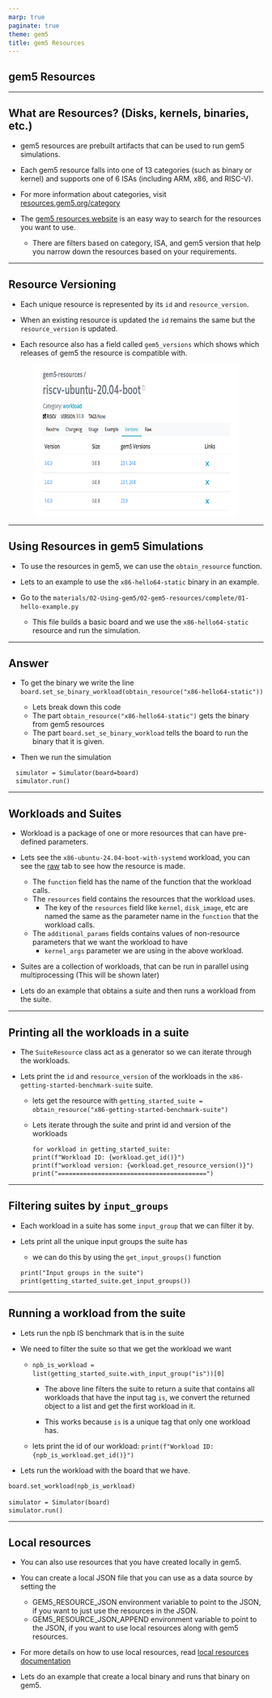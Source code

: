 ```yaml
---
marp: true
paginate: true
theme: gem5
title: gem5 Resources
---
```


<!-- _class: title -->

## gem5 Resources

---

## What are Resources? (Disks, kernels, binaries, etc.)

- gem5 resources are prebuilt artifacts that can be used to run gem5 simulations.

- Each gem5 resource falls into one of 13 categories (such as binary or kernel) and supports one of 6 ISAs (including ARM, x86, and RISC-V).

- For more information about categories, visit [resources.gem5.org/category](https://resources.gem5.org/category)

- The [gem5 resources website](https://resources.gem5.org) is an easy way to search for the resources you want to use.
  - There are filters based on category, ISA, and gem5 version that help you narrow down the resources based on your requirements.

---

## Resource Versioning

- Each unique resource is represented by its `id` and `resource_version`.

- When an existing resource is updated the `id` remains the same but the `resource_version` is updated.

- Each resource also has a field called `gem5_versions` which shows which releases of gem5 the resource is compatible with.

<div style="text-align: center; margin-top: 12px;">
  <img src="./02-gem5-resouces/resource_website_version.png" alt="Versions tab from resources website" style="width: 80%; height: 300px;">
</div>

---

## Using Resources in gem5 Simulations

- To use the resources in gem5, we can use the `obtain_resource` function.
- Lets to an example to use the `x86-hello64-static` binary in an example.

- Go to the `materials/02-Using-gem5/02-gem5-resources/complete/01-hello-example.py`
  - This file builds a basic board and we use the `x86-hello64-static` resource and run the simulation.

---

## Answer

- To get the binary we write the line `board.set_se_binary_workload(obtain_resource("x86-hello64-static"))`
  - Lets break down this code
  - The part `obtain_resource("x86-hello64-static")` gets the binary from gem5 resources
  - The part `board.set_se_binary_workload` tells the board to run the binary that it is given.

- Then we run the simulation

```<python>
  simulator = Simulator(board=board)
  simulator.run()
```

---

## Workloads and Suites

- Workload is a package of one or more resources that can have pre-defined parameters.
- Lets see the `x86-ubuntu-24.04-boot-with-systemd` workload, you can see the [raw](https://resources.gem5.org/resources/x86-ubuntu-24.04-boot-with-systemd/raw?database=gem5-resources&version=1.0.0) tab to see how the resource is made.
  - The `function` field has the name of the function that the workload calls.
  - The `resources` field contains the resources that the workload uses.
    - The key of the `resources` field like `kernel`, `disk_image`, etc are named the same as the parameter name in the `function` that the workload calls.
  - The `additional_params` fields contains values of non-resource parameters that we want the workload to have
    - `kernel_args` parameter we are using in the above workload.

- Suites are a collection of workloads, that can be run in parallel using multiprocessing (This will be shown later)

- Lets do an example that obtains a suite and then runs a workload from the suite.

---

## Printing all the workloads in a suite

- The `SuiteResource` class act as a generator so we can iterate through the workloads.

- Lets print the `id` and `resource_version` of the workloads in the `x86-getting-started-benchmark-suite` suite.

  - lets get the resource with `getting_started_suite = obtain_resource("x86-getting-started-benchmark-suite")`
  - Lets iterate through the suite and print id and version of the workloads

    ```<python>
    for workload in getting_started_suite:
    print(f"Workload ID: {workload.get_id()}")
    print(f"workload version: {workload.get_resource_version()}")
    print("=========================================")
    ```

---

## Filtering suites by `input_groups`

- Each workload in a suite has some `input_group` that we can filter it by.

- Lets print all the unique input groups the suite has
  - we can do this by using the `get_input_groups()` function

  ```<python>
  print("Input groups in the suite")
  print(getting_started_suite.get_input_groups())
  ```

---

## Running a workload from the suite

- Lets run the npb IS benchmark that is in the suite

- We need to filter the suite so that we get the workload we want
  - `npb_is_workload = list(getting_started_suite.with_input_group("is"))[0]`
    - The above line filters the suite to return a suite that contains all workloads that have the input tag `is`, we convert the returned object to a list and get the first workload in it.

    - This works because `is` is a unique tag that only one workload has.

  - lets print the id of our workload: `print(f"Workload ID: {npb_is_workload.get_id()}")`

- Lets run the workload with the board that we have.

```<python>
board.set_workload(npb_is_workload)

simulator = Simulator(board)
simulator.run()
```

---

## Local resources

- You can also use resources that you have created locally in gem5.
- You can create a local JSON file that you can use as a data source by setting the
  - GEM5_RESOURCE_JSON environment variable to point to the JSON, if you want to just use the resources in the JSON.
  - GEM5_RESOURCE_JSON_APPEND environment variable to point to the JSON, if you want to use local resources along with gem5 resources.
- For more details on how to use local resources, read [local resources documentation](https://www.gem5.org/documentation/gem5-stdlib/using-local-resources)

- Lets do an example that create a local binary and runs that binary on gem5.
